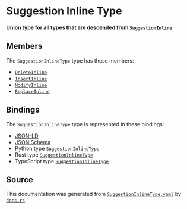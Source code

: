# Suggestion Inline Type

**Union type for all types that are descended from `SuggestionInline`**

## Members

The `SuggestionInlineType` type has these members:

- [`DeleteInline`](https://github.com/stencila/stencila/blob/main/docs/reference/schema/edits/delete-inline.md)
- [`InsertInline`](https://github.com/stencila/stencila/blob/main/docs/reference/schema/edits/insert-inline.md)
- [`ModifyInline`](https://github.com/stencila/stencila/blob/main/docs/reference/schema/edits/modify-inline.md)
- [`ReplaceInline`](https://github.com/stencila/stencila/blob/main/docs/reference/schema/edits/replace-inline.md)

## Bindings

The `SuggestionInlineType` type is represented in these bindings:

- [JSON-LD](https://stencila.org/SuggestionInlineType.jsonld)
- [JSON Schema](https://stencila.org/SuggestionInlineType.schema.json)
- Python type [`SuggestionInlineType`](https://github.com/stencila/stencila/blob/main/python/python/stencila/types/suggestion_inline_type.py)
- Rust type [`SuggestionInlineType`](https://github.com/stencila/stencila/blob/main/rust/schema/src/types/suggestion_inline_type.rs)
- TypeScript type [`SuggestionInlineType`](https://github.com/stencila/stencila/blob/main/ts/src/types/SuggestionInlineType.ts)

## Source

This documentation was generated from [`SuggestionInlineType.yaml`](https://github.com/stencila/stencila/blob/main/schema/SuggestionInlineType.yaml) by [`docs.rs`](https://github.com/stencila/stencila/blob/main/rust/schema-gen/src/docs.rs).